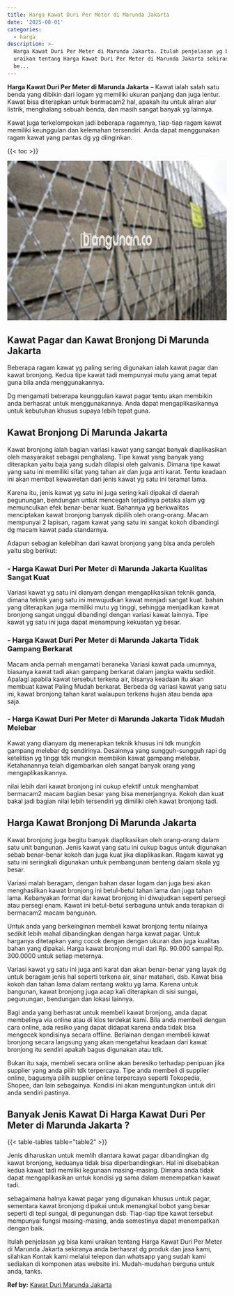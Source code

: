 ```yaml
---
title: Harga Kawat Duri Per Meter di Marunda Jakarta
date: '2025-08-01'
categories:
  - harga
description: >-
  Harga Kawat Duri Per Meter di Marunda Jakarta. Itulah penjelasan yg bisa kami
  uraikan tentang Harga Kawat Duri Per Meter di Marunda Jakarta sekiranya anda
  be...
---
```


**Harga Kawat Duri Per Meter di Marunda Jakarta** – Kawat ialah salah satu benda yang dibikin dari logam yg memiliki ukuran panjang dan juga lentur. Kawat bisa diterapkan untuk bermacam2 hal, apakah itu untuk aliran alur listrik, menghalang sebuah benda, dan masih sangat banyak yg lainnya.

Kawat juga terkelompokan jadi beberapa ragamnya, tiap-tiap ragam kawat memiliki keunggulan dan kelemahan tersendiri. Anda dapat menggunakan ragam kawat yang pantas dg yg diinginkan.

{{< toc >}}

![Harga Kawat Duri Per Meter di Marunda Jakarta](/images/jual-kawat-murah34.png)

## Kawat Pagar dan Kawat Bronjong Di Marunda Jakarta

Beberapa ragam kawat yg paling sering digunakan ialah kawat pagar dan kawat bronjong. Kedua tipe kawat tadi mempunyai mutu yang amat tepat guna bila anda menggunakannya.

Dg mengamati beberapa keunggulan kawat pagar tentu akan membikin anda berhasrat untuk menggunakannya. Anda dapat mengaplikasikannya untuk kebutuhan khusus supaya lebih tepat guna.

## Kawat Bronjong Di Marunda Jakarta

Kawat bronjong ialah bagian variasi kawat yang sangat banyak diaplikasikan oleh masyarakat sebagai penghalang. Tipe kawat yang banyak yang diterapkan yaitu baja yang sudah dilapisi oleh galvanis. Dimana tipe kawat yang satu ini memiliki sifat yang tahan air dan juga anti karat. Tentu keadaan ini akan membat kewawetan dari jenis kawat yg satu ini teramat lama.

Karena itu, jenis kawat yg satu ini juga sering kali dipakai di daerah pegunungan, bendungan untuk mencegah terjadinya petaka alam yg memunculkan efek benar-benar kuat. Bahannya yg berkwalitas menciptakan kawat bronjong banyak dipilih oleh orang-orang. Macam mempunyai 2 lapisan, ragam kawat yang satu ini sangat kokoh dibandingi dg macam kawat pada standarnya.

Adapun sebagian kelebihan dari kawat bronjong yang bisa anda peroleh yaitu sbg berikut:

### \- Harga Kawat Duri Per Meter di Marunda Jakarta Kualitas Sangat Kuat

Variasi kawat yg satu ini dianyam dengan mengaplikasikan teknik ganda, dimana teknik yang satu ini mewujudkan kawat menjadi sangat kuat. bahan yang diterapkan juga memiliki mutu yg tinggi, sehingga menjadikan kawat bronjong sangat unggul dibandingi dengan variasi kawat lainnya. Tipe kawat yg satu ini juga dapat menampung kekuatan yg besar.

### \- Harga Kawat Duri Per Meter di Marunda Jakarta Tidak Gampang Berkarat

Macam anda pernah mengamati beraneka Variasi kawat pada umumnya, biasanya kawat tadi akan gampang berkarat dalam jangka waktu sedikit. Apalagi apabila kawat tersebut terkena air, bisanya keadaan itu akan membuat kawat Paling Mudah berkarat. Berbeda dg variasi kawat yang satu ini, kawat bronjong tahan karat walaupun terkena hujan atau benda apa saja.

### \- Harga Kawat Duri Per Meter di Marunda Jakarta Tidak Mudah Melebar

Kawat yang dianyam dg menerapkan teknik khusus ini tdk mungkin gampang melebar dg sendirinya. Desainnya yang sungguh-sungguh rapi dg ketelitian yg tinggi tdk mungkin membikin kawat gampang melebar. Ketahanannya telah digambarkan oleh sangat banyak orang yang mengaplikasikannya.

nilai lebih dari kawat bronjong ini cukup efektif untuk menghambat bermacam2 macam bagian besar yang bisa menerjangnya. Kokoh dan kuat bakal jadi bagian nilai lebih tersendiri yg dimiliki oleh kawat bronjong tadi.

## Harga Kawat Bronjong Di Marunda Jakarta

Kawat bronjong juga begitu banyak diaplikasikan oleh orang-orang dalam satu unit bangunan. Jenis kawat yang satu ini cukup bagus untuk digunakan sebab benar-benar kokoh dan juga kuat jika diaplikasikan. Ragam kawat yg satu ini seringkali digunakan untuk pembangunan benteng dalam skala yg besar.

Variasi malah beragam, dengan bahan dasar logam dan juga besi akan menghasilkan kawat bronjong ini betul-betul tahan lama dan juga tahan lama. Kebanyakan format dar kawat bronjong ini diwujudkan seperti persegi atau persegi enam. Kawat ini betul-betul serbaguna untuk anda terapkan di bermacam2 macam bangunan.

Untuk anda yang berkeinginan membeli kawat bronjong tentu nilainya sedikit lebih mahal dibandingkan dengan harga kawat pagar. Untuk harganya ditetapkan yang cocok dengan dengan ukuran dan juga kualitas bahan yang dipakai. Harga kawat bronjong muli dari Rp. 90.000 sampai Rp. 300.0000 untuk setiap meternya.

Variasi kawat yg satu ini juga anti karat dan akan benar-benar yang layak dg untuk beragam jenis hal seperti terkena air, sinar matahari, dsb. Kawat bisa kokoh dan tahan lama dalam rentang waktu yg lama. Karena untuk bangunan, kawat bronjong juga acap kali diterapkan di sisi sungai, pegunungan, bendungan dan lokasi lainnya.

Bagi anda yang berhasrat untuk membeli kawat bronjong, anda dapat membelinya via online atau di kios terdekat kami. Bila anda membeli dengan cara online, ada resiko yang dapat didapat karena anda tidak bisa mengecek kondisinya secara offline. Berlainan dengan membeli kawat bronjong secara langsung yang akan mengetahui keadaan dari kawat bronjong itu sendiri apakah bagus digunakan atau tdk.

Bukan itu saja, membeli secara online akan beresiko terhadap penipuan jika supplier yang anda pilih tdk terpercaya. Tipe anda membeli di supplier online, bagusnya pilih supplier online terpercaya seperti Tokopedia, Shopee, dan lain sebagainya. Kondisi ini akan menguntungkan untuk diri anda sendiri pastinya.

## Banyak Jenis Kawat Di Harga Kawat Duri Per Meter di Marunda Jakarta ?

{{< table-tables table="table2" >}}

Jenis diharuskan untuk memlih diantara kawat pagar dibandingkan dg kawat bronjong, keduanya tidak bisa diperbandingkan. Hal ini disebabkan kedua kawat tadi memiliki kegunaan masing-masing. Dimana anda tidak dapat mengaplikasikan untuk kondisi yg sama dalam menempatkan kawat tadi.

sebagaimana halnya kawat pagar yang digunakan khusus untuk pagar, sementara kawat bronjong dipakai untuk menangkal bobot yang besar seperti di tepi sungai, di pegunungan dsb. Tiap-tiap tipe kawat tersebut mempunyai fungsi masing-masing, anda semestinya dapat menempatkan dengan baik.

Itulah penjelasan yg bisa kami uraikan tentang Harga Kawat Duri Per Meter di Marunda Jakarta sekiranya anda berhasrat dg produk dan jasa kami, silahkan Kontak kami melalui telepon dan whatsapp yang sudah kami sediakan di komponen atas website ini. Mudah-mudahan berguna untuk anda, tanks.

**Ref by:** [Kawat Duri Marunda Jakarta](https://id.wikipedia.org/wiki/Kawat)
